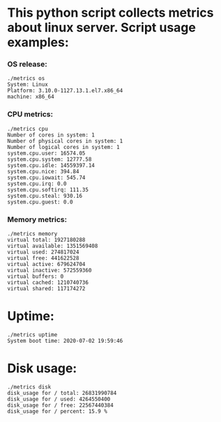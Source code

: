 # This python script collects metrics about linux server. Script usage examples:

### OS release: ###
```
./metrics os
System: Linux
Platform: 3.10.0-1127.13.1.el7.x86_64
machine: x86_64
```
### CPU metrics: ###
```
./metrics cpu
Number of cores in system: 1
Number of physical cores in system: 1
Number of logical cores in system: 1
system.cpu.user: 16574.05
system.cpu.system: 12777.58
system.cpu.idle: 14559397.14
system.cpu.nice: 394.84
system.cpu.iowait: 545.74
system.cpu.irq: 0.0
system.cpu.softirq: 111.35
system.cpu.steal: 930.16
system.cpu.guest: 0.0
```

### Memory metrics: ###
```
./metrics memory
virtual total: 1927180288
virtual available: 1351569408
virtual used: 274817024
virtual free: 441622528
virtual active: 679624704
virtual inactive: 572559360
virtual buffers: 0
virtual cached: 1210740736
virtual shared: 117174272
```
# Uptime:
```
./metrics uptime
System boot time: 2020-07-02 19:59:46
```

# Disk usage:
```
./metrics disk
disk_usage for / total: 26831990784
disk_usage for / used: 4264550400
disk_usage for / free: 22567440384
disk_usage for / percent: 15.9 %
```
